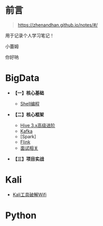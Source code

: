 # 前言

> https://zhenandhan.github.io/notes/#/

用于记录个人学习笔记！


小蕾姆

你好呐

# BigData

* **【一】核心基础**

    * [Shell编程](study/BigData/1.核心基础/Shell.md)

* **【二】核心框架**

    * [Hive 3.x高级进阶](/study/BigData/2.核心框架/Hive/Hive3.x高级进阶.md)
    * [Kafka](/study/BigData/2.核心框架/Kafka/Kafka.md)
    * [Spark]
    * [Flink](/study/BigData/2.核心框架/Flink/Flink.md)
    * [面试相关](/study/BigData/notes/大数据面试.md)

* **【三】项目实战**

# Kali

*   [Kali工具破解Wifi](/study/Kali/WiFi破解.md)

# Python



